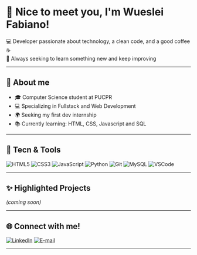 # 👋 Nice to meet you, I'm Wueslei Fabiano!

💻 Developer passionate about technology, a clean code, and a good coffee ☕  
🎯 Always seeking to learn something new and keep improving

---

## 🚀 About me
- 🎓 Computer Science student at PUCPR
- 💻 Specializing in Fullstack and Web Development
- 🌍 Seeking my first dev internship
- 📚 Currently learning: HTML, CSS, Javascript and SQL

---

## 🚀 Tecn & Tools
![HTML5](https://img.shields.io/badge/HTML5-E34F26?style=flat&logo=html5&logoColor=fff)
![CSS3](https://img.shields.io/badge/CSS3-1572B6?style=flat&logo=css3&logoColor=fff)
![JavaScript](https://img.shields.io/badge/JavaScript-F7DF1E?style=flat&logo=javascript&logoColor=000)
![Python](https://img.shields.io/badge/Python-3776AB?style=flat&logo=python&logoColor=fff)
![Git](https://img.shields.io/badge/Git-F05032?style=flat&logo=git&logoColor=fff)
![MySQL](https://img.shields.io/badge/-MySQL-4479A1?style=flat&logo=mysql&logoColor=white)
![VSCode](https://img.shields.io/badge/VSCode-007ACC?style=flat&logo=visual-studio-code&logoColor=fff)

---

## ✨ Highlighted Projects
*(coming soon)*

---

## 🌐 Connect with me!  

[![LinkedIn](https://img.shields.io/badge/-LinkedIn-0A66C2?style=flat&logo=linkedin&logoColor=white)]([https://www.linkedin.com/in/seu-perfil](https://www.linkedin.com/in/wueslei-fabiano-8b0847308/))
[![E-mail](https://img.shields.io/badge/-Email-D14836?style=flat&logo=gmail&logoColor=white)](mailto:Wueslei.fabiano@gmail.com)

---
